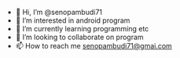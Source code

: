- 👋 Hi, I’m @senopambudi71
- 👀 I’m interested in android program
- 🌱 I’m currently learning programming etc
- 💞️ I’m looking to collaborate on program
- 📫 How to reach me senopambudi71@gmai.com

<!---
senopambudi71/senopambudi71 is a ✨ special ✨ repository because its `README.md` (this file) appears on your GitHub profile.
You can click the Preview link to take a look at your changes.
--->
